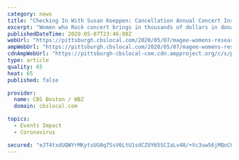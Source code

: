 ```yaml
---
category: news
title: "Checking In With Susan Koeppen: Cancellation Annual Concert Inspires ‘Moms Rock Challenge’ So Everyone Can Rock Virtually"
excerpt: "Women who Rock concert brings in thousands of dollars in donations for Magee-Womens Research Institute and Foundation."
publishedDateTime: 2020-05-07T23:46:00Z
webUrl: "https://pittsburgh.cbslocal.com/2020/05/07/magee-womens-research-institute-and-foundation-moms-rock-challegne/"
ampWebUrl: "https://pittsburgh.cbslocal.com/2020/05/07/magee-womens-research-institute-and-foundation-moms-rock-challegne/amp/"
cdnAmpWebUrl: "https://pittsburgh-cbslocal-com.cdn.ampproject.org/c/s/pittsburgh.cbslocal.com/2020/05/07/magee-womens-research-institute-and-foundation-moms-rock-challegne/amp/"
type: article
quality: 65
heat: 65
published: false

provider:
  name: CBS Boston / WBZ
  domain: cbslocal.com

topics:
  - Events Impact
  - Coronavirus

secured: "eJT4txdUQWYrMKytsUG0q7SsV6LtU1sdCZUY65SCIaLv48/+Vc3uw56jMQoCCvjQJ74IZNH64J2CPTxAOpAiDKIo7WhwOoBQBdhmhfri9RhQVSCl0SOJds0XjlOOeLdYnji9iL1ZnOGeAwGx67csCYG8eMBv346YwoYlC9g/vK6XCUd9rOBcyt87/YJ24qN951xcXBvhSN4zTOmQR6IfUxfHjab2Hof87Vl2kPjMEHpr6iBqWTkS0rmDNxgzp16l3XxV2lIwPSdkO/GDwwWWfelmoywvctnNjfy2HUs1CuJ9I7Zcc0/xKH+toNVacwn61wHWfCkKANFo5+iwhiV2IwaDmyGkBeLOH5B0otjigqHc1MGjV73So65oy3Gb60Es7r5MaEsGvYa9hlBMrzodGxO5TBGg76ByjwB43Q960Jyg8/1PtWS6kNPoAqpYqbOSpnTnppcPAq3u+d87RPhuyiIelddpgpHHQkklag5d+TQ=;L5awbnb1LFFhRhYelT9eLw=="
---
```


